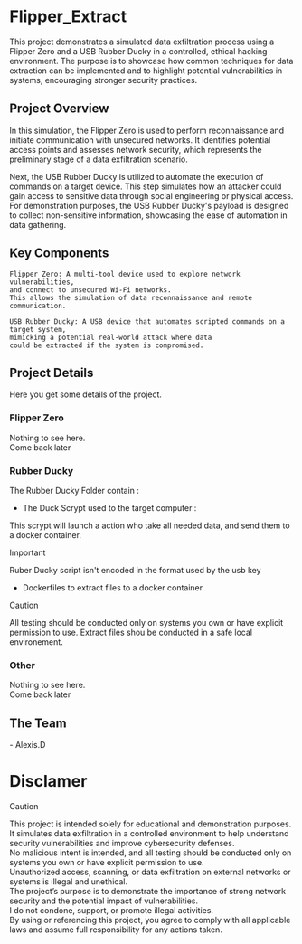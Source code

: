 <h1>Flipper_Extract</h1>

This project demonstrates a simulated data exfiltration process using a Flipper Zero and a USB Rubber Ducky in a controlled, ethical hacking environment. The purpose is to showcase how common techniques for data extraction can be implemented and to highlight potential vulnerabilities in systems, encouraging stronger security practices.

<h2>Project Overview</h2>

In this simulation, the Flipper Zero is used to perform reconnaissance and initiate communication with unsecured networks. It identifies potential access points and assesses network security, which represents the preliminary stage of a data exfiltration scenario.

Next, the USB Rubber Ducky is utilized to automate the execution of commands on a target device. This step simulates how an attacker could gain access to sensitive data through social engineering or physical access. For demonstration purposes, the USB Rubber Ducky's payload is designed to collect non-sensitive information, showcasing the ease of automation in data gathering.

<h2>Key Components</h2>

    Flipper Zero: A multi-tool device used to explore network vulnerabilities, 
    and connect to unsecured Wi-Fi networks. 
    This allows the simulation of data reconnaissance and remote communication.
    
    USB Rubber Ducky: A USB device that automates scripted commands on a target system, 
    mimicking a potential real-world attack where data 
    could be extracted if the system is compromised.

<h2>Project Details</h2>
Here you get some details of the project. <br>

<h3>Flipper Zero</h3>
Nothing to see here. <br>
Come back later <br>

<h3>Rubber Ducky</h3>
The Rubber Ducky Folder contain : <br>

- The Duck Scrypt used to the target computer : <br>

This scrypt will launch a action who take all needed data, and send them to a docker container. <br>
> [!IMPORTANT]
> Ruber Ducky script isn't encoded in the format used
> by the usb key

- Dockerfiles to extract files to a docker container <br>

> [!CAUTION]
> All testing should be conducted only on systems you own or have explicit permission to use.
> Extract files shou be conducted in a safe local environement.

<h3>Other</h3>
Nothing to see here. <br>
Come back later <br>

<h2>The Team</h2>
- Alexis.D <br>

<h1>Disclamer</h1>

> [!CAUTION]
>This project is intended solely for educational and demonstration purposes. It simulates data exfiltration in a controlled environment to help understand security vulnerabilities and improve cybersecurity defenses. <br>
>No malicious intent is intended, and all testing should be conducted only on systems you own or have explicit permission to use. <br>
>Unauthorized access, scanning, or data exfiltration on external networks or systems is illegal and unethical. <br>
> The project’s purpose is to demonstrate the importance of strong network security and the potential impact of vulnerabilities. <br>
> I do not condone, support, or promote illegal activities. <br>
>By using or referencing this project, you agree to comply with all applicable laws and assume full responsibility for any actions taken.
<br>

